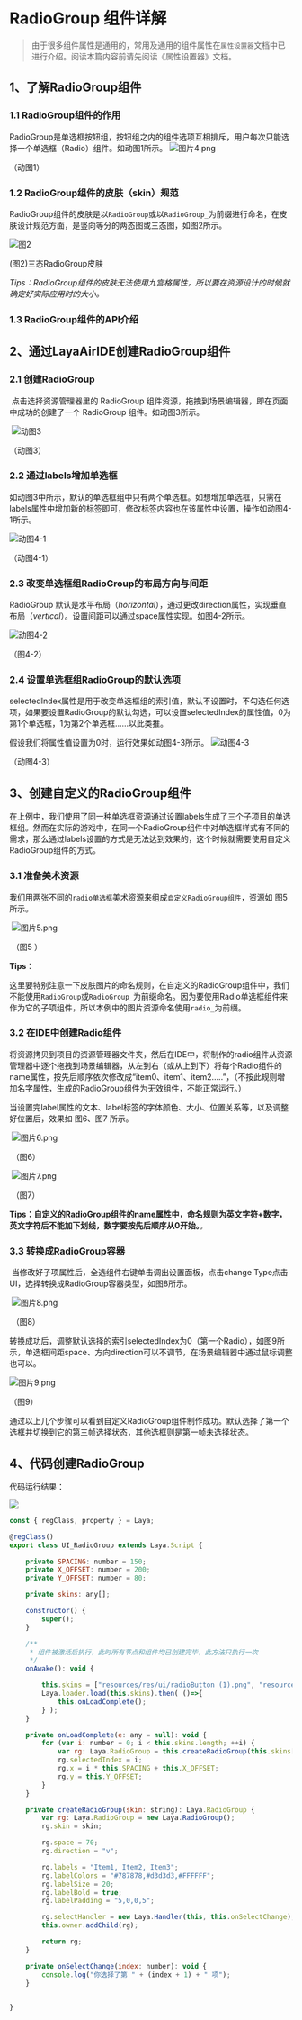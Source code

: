 #                                                                                                                                                                                                                                                           RadioGroup 组件详解

> 由于很多组件属性是通用的，常用及通用的组件属性在`属性设置器`文档中已进行介绍。阅读本篇内容前请先阅读《属性设置器》文档。

## 1、了解RadioGroup组件

### 1.1 RadioGroup组件的作用

RadioGroup是单选框按钮组，按钮组之内的组件选项互相排斥，用户每次只能选择一个单选框（Radio）组件。如动图1所示。
![图片4.png](img/1.gif) 

（动图1）

### 1.2 RadioGroup组件的皮肤（skin）规范

RadioGroup组件的皮肤是以`RadioGroup`或以`RadioGroup_`为前缀进行命名，在皮肤设计规范方面，是竖向等分的两态图或三态图，如图2所示。

![图2](img/2.png) 

(图2)三态RadioGroup皮肤

*Tips：RadioGroup组件的皮肤无法使用九宫格属性，所以要在资源设计的时候就确定好实际应用时的大小。*

### 1.3 RadioGroup组件的API介绍



[RadioGroup API]: https://layaair.layabox.com/3.x/api/Chinese/index.html?version=3.0.0&type=2D&category=UI&class=laya.ui.RadioGroup



## 2、通过LayaAirIDE创建RadioGroup组件

### 	2.1 创建RadioGroup

​        点击选择资源管理器里的 RadioGroup 组件资源，拖拽到场景编辑器，即在页面中成功的创建了一个 RadioGroup  组件。如动图3所示。

​      ![动图3](img/3.gif) 

 （动图3）



### 2.2 通过labels增加单选框 

   如动图3中所示，默认的单选框组中只有两个单选框。如想增加单选框，只需在labels属性中增加新的标签即可，修改标签内容也在该属性中设置，操作如动图4-1所示。

  ![动图4-1](img/4-1.gif) 

 （动图4-1）



### 2.3  改变单选框组RadioGroup的布局方向与间距 

 RadioGroup 默认是水平布局（*horizontal*），通过更改direction属性，实现垂直布局（*vertical*）。设置间距可以通过space属性实现。如图4-2所示。

![动图4-2](img/4-2.png) 

（图4-2）



### 2.4 设置单选框组RadioGroup的默认选项

selectedIndex属性是用于改变单选框组的索引值，默认不设置时，不勾选任何选项，如果要设置RadioGroup的默认勾选，可以设置selectedIndex的属性值，0为第1个单选框，1为第2个单选框……以此类推。

假设我们将属性值设置为0时，运行效果如动图4-3所示。
![动图4-3](img/4-3.gif) 

 （动图4-3）



## 3、创建自定义的RadioGroup组件

​	在上例中，我们使用了同一种单选框资源通过设置labels生成了三个子项目的单选框组。然而在实际的游戏中，在同一个RadioGroup组件中对单选框样式有不同的需求，那么通过labels设置的方式是无法达到效果的，这个时候就需要使用自定义RadioGroup组件的方式。




### 3.1 准备美术资源

​	我们用两张不同的`radio单选框`美术资源来组成`自定义RadioGroup组件`，资源如 图5 所示。

​        ![图片5.png](img/5.png) 

​    （图5 ）

**Tips**：

这里要特别注意一下皮肤图片的命名规则，在自定义的RadioGroup组件中，我们不能使用`RadioGroup`或`RadioGroup_`为前缀命名。因为要使用Radio单选框组件来作为它的子项组件，所以本例中的图片资源命名使用`radio_`为前缀。



### 3.2 在IDE中创建Radio组件

将资源拷贝到项目的资源管理器文件夹，然后在IDE中，将制作的radio组件从资源管理器中逐个拖拽到场景编辑器，从左到右（或从上到下）将每个Radio组件的name属性，按先后顺序依次修改成“item0、item1、item2.....”，（不按此规则增加名字属性，生成的RadioGroup组件为无效组件，不能正常运行。）

当设置完label属性的文本、label标签的字体颜色、大小、位置关系等，以及调整好位置后，效果如 图6、图7 所示。

​        ![图片6.png](img/6.png) 

​    （图6）

​        ![图片7.png](img/7.png) 

​    （图7）

​	**Tips：自定义的RadioGroup组件的name属性中，命名规则为英文字符+数字，英文字符后不能加下划线，数字要按先后顺序从0开始。**。



### 3.3 转换成RadioGroup容器

​	当修改好子项属性后，全选组件右键单击调出设置面板，点击change Type点击UI，选择转换成RadioGroup容器类型，如图8所示。

​        ![图片8.png](img/8.png) 

​    （图8）



转换成功后，调整默认选择的索引selectedIndex为0（第一个Radio），如图9所示，单选框间距space、方向direction可以不调节，在场景编辑器中通过鼠标调整也可以。

![图片9.png](img/9.png) 

（图9）

​	通过以上几个步骤可以看到自定义RadioGroup组件制作成功。默认选择了第一个选框并切换到它的第三帧选择状态，其他选框则是第一帧未选择状态。

## 4、代码创建RadioGroup

代码运行结果：

![](img/10.gif) 

```javascript
const { regClass, property } = Laya;

@regClass()
export class UI_RadioGroup extends Laya.Script {

	private SPACING: number = 150;
	private X_OFFSET: number = 200;
	private Y_OFFSET: number = 80;

	private skins: any[];

    constructor() {
        super();
    }

    /**
     * 组件被激活后执行，此时所有节点和组件均已创建完毕，此方法只执行一次
     */
    onAwake(): void {

		this.skins = ["resources/res/ui/radioButton (1).png", "resources/res/ui/radioButton (2).png", "resources/res/ui/radioButton (3).png"];
		Laya.loader.load(this.skins).then( ()=>{
            this.onLoadComplete();
        } );
	}

	private onLoadComplete(e: any = null): void {
		for (var i: number = 0; i < this.skins.length; ++i) {
			var rg: Laya.RadioGroup = this.createRadioGroup(this.skins[i]);
			rg.selectedIndex = i;
			rg.x = i * this.SPACING + this.X_OFFSET;
			rg.y = this.Y_OFFSET;
		}
	}

	private createRadioGroup(skin: string): Laya.RadioGroup {
		var rg: Laya.RadioGroup = new Laya.RadioGroup();
		rg.skin = skin;

		rg.space = 70;
		rg.direction = "v";

		rg.labels = "Item1, Item2, Item3";
		rg.labelColors = "#787878,#d3d3d3,#FFFFFF";
		rg.labelSize = 20;
		rg.labelBold = true;
		rg.labelPadding = "5,0,0,5";

		rg.selectHandler = new Laya.Handler(this, this.onSelectChange);
		this.owner.addChild(rg);

		return rg;
	}

	private onSelectChange(index: number): void {
		console.log("你选择了第 " + (index + 1) + " 项");
	}

 
}
```

